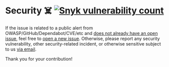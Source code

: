 # Security ☠️ [![Snyk vulnerability count][badge-security]][link-security]

If the issue is related to a public alert from OWASP/GitHub/Dependabot/CVE/etc
and [does not already have an open issue][open-issues], feel free to [open a new
issue][x-repo-choose-new-issue]. Otherwise, please report any security
vulnerability, other security-related incident, or otherwise sensitive subject
to us [via email][security-mailto].

Thank you for your contribution!

[badge-security]:
  https://snyk.io/test/github/Xunnamius/next-test-api-route-handler/badge.svg
  'Number of vulnerabilities (scanned by Snyk)'
[link-security]:
  https://snyk.io/test/github/Xunnamius/next-test-api-route-handler
[open-issues]:
  https://github.com/Xunnamius/next-test-api-route-handler/issues?q=
[security-mailto]:
  mailto:security@ergodark.com?subject=ALERT%3A%20SECURITY%20INCIDENT%3A%20%28five%20word%20summary%29
[x-repo-choose-new-issue]:
  https://github.com/Xunnamius/next-test-api-route-handler/issues/new/choose
